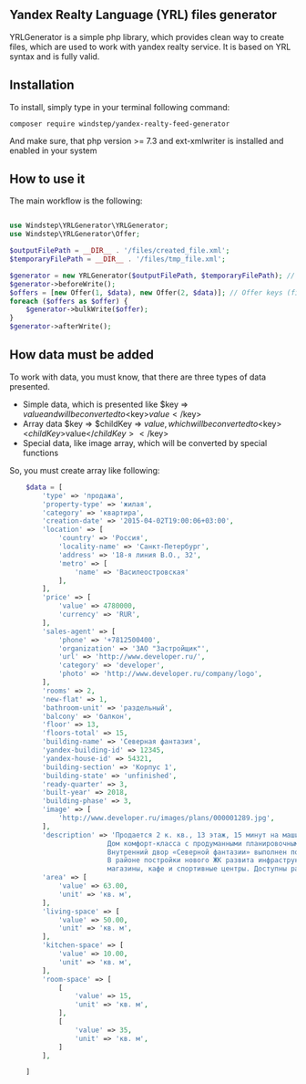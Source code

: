 ## Yandex Realty Language (YRL) files generator

YRLGenerator is a simple php library, which provides clean way to create files, which are used to work with yandex realty service.
It is based on YRL syntax and is fully valid.

## Installation

To install, simply type in your terminal following command:

`composer require windstep/yandex-realty-feed-generator`

And make sure, that php version >= 7.3 and ext-xmlwriter is installed and enabled in your system

## How to use it

The main workflow is the following:

```php

use Windstep\YRLGenerator\YRLGenerator;
use Windstep\YRLGenerator\Offer;

$outputFilePath = __DIR__ . '/files/created_file.xml';
$temporaryFilePath = __DIR__ . '/files/tmp_file.xml';

$generator = new YRLGenerator($outputFilePath, $temporaryFilePath); // Note, that last one could be null
$generator->beforeWrite();
$offers = [new Offer(1, $data), new Offer(2, $data)]; // Offer keys (first value) must be unique
foreach ($offers as $offer) {
    $generator->bulkWrite($offer);
}
$generator->afterWrite();

```

## How data must be added

To work with data, you must know, that there are three types of data presented.

* Simple data, which is presented like $key => $value and will be converted to <$key>$value</$key>
* Array data $key => $childKey => $value, which will be converted to <$key><$childKey>$value</$childKey></$key> 
* Special data, like image array, which will be converted by special functions

So, you must create array like following:

```php
    $data = [
        'type' => 'продажа',
        'property-type' => 'жилая',
        'category' => 'квартира',
        'creation-date' => '2015-04-02T19:00:06+03:00',
        'location' => [
            'country' => 'Россия',
            'locality-name' => 'Санкт-Петербург',
            'address' => '18-я линия В.О., 32',
            'metro' => [
                'name' => 'Василеостровская'
            ],
        ],
        'price' => [
            'value' => 4780000,
            'currency' => 'RUR',
        ],
        'sales-agent' => [
            'phone' => '+7812500400',
            'organization' => 'ЗАО "Застройщик"',
            'url' => 'http://www.developer.ru/',
            'category' => 'developer',
            'photo' => 'http://www.developer.ru/company/logo',
        ],
        'rooms' => 2,
        'new-flat' => 1,
        'bathroom-unit' => 'раздельный',
        'balcony' => 'балкон',
        'floor' => 13,
        'floors-total' => 15,
        'building-name' => 'Северная фантазия',
        'yandex-building-id' => 12345,
        'yandex-house-id' => 54321,
        'building-section' => 'Корпус 1',
        'building-state' => 'unfinished',
        'ready-quarter' => 3,
        'built-year' => 2018,
        'building-phase' => 3,
        'image' => [
            'http://www.developer.ru/images/plans/000001289.jpg',
        ],
        'description' => 'Продается 2 к. кв., 13 этаж, 15 минут на машине до метро "Василеостровская". 
                        Дом комфорт-класса с продуманными планировочными решениями и широким выбором квартир. 
                        Внутренний двор «Северной фантазии» выполнен по эксклюзивному дизайн-проекту. 
                        В районе постройки нового ЖК развита инфраструктура: школы и детские сады, больница, аптеки,
                        магазины, кафе и спортивные центры. Доступны разные условия ипотеки, скидки и зачет жилья.', // No html tags available here
        'area' => [
            'value' => 63.00,
            'unit' => 'кв. м',
        ],
        'living-space' => [
            'value' => 50.00,
            'unit' => 'кв. м',
        ],
        'kitchen-space' => [
            'value' => 10.00,
            'unit' => 'кв. м',
        ],
        'room-space' => [
            [
                'value' => 15,
                'unit' => 'кв. м',
            ],
            [
                'value' => 35,
                'unit' => 'кв. м',
            ]
        ],

    ]

```
